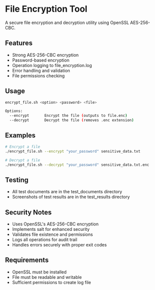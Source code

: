 # File Encryption Tool

A secure file encryption and decryption utility using OpenSSL AES-256-CBC.

## Features

- Strong AES-256-CBC encryption
- Password-based encryption
- Operation logging to file_encryption.log
- Error handling and validation
- File permissions checking

## Usage

```bash
encrypt_file.sh <option> <password> <file>

Options:
  --encrypt       Encrypt the file (outputs to file.enc)
  --decrypt       Decrypt the file (removes .enc extension)
```

## Examples

```bash
# Encrypt a file
./encrypt_file.sh --encrypt "your_password" sensitive_data.txt

# Decrypt a file
./encrypt_file.sh --decrypt "your_password" sensitive_data.txt.enc
```

## Testing
- All test documents are in the test_documents directory
- Screenshots of test results are in the test_results directory


## Security Notes

- Uses OpenSSL's AES-256-CBC encryption
- Implements salt for enhanced security
- Validates file existence and permissions
- Logs all operations for audit trail
- Handles errors securely with proper exit codes

## Requirements

- OpenSSL must be installed
- File must be readable and writable
- Sufficient permissions to create log file